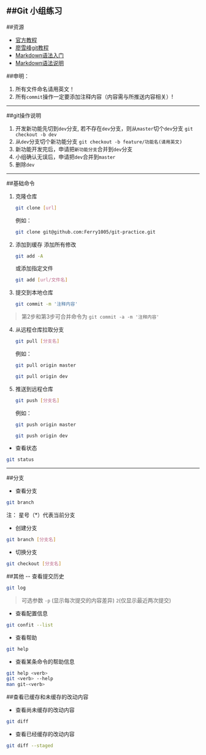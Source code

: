 ##Git 小组练习
---

##资源
* [官方教程](https://git-scm.com/book/zh/v2)
* [廖雪峰git教程](http://www.liaoxuefeng.com/wiki/0013739516305929606dd18361248578c67b8067c8c017b000)
* [Markdown语法入门](http://www.jianshu.com/p/q81RER)
* [Markdown语法说明](http://wowubuntu.com/markdown/)


##申明：

1. 所有文件命名请用英文！
2. 所有`commit`操作一定要添加注释内容（内容需与所推送内容相关）!

---

##git操作说明
1. 开发新功能先切到`dev`分支, 若不存在`dev`分支，则从`master`切个`dev`分支 `git checkout -b dev`
2. 从`dev`分支切个新功能分支 `git checkout -b feature/功能名(请用英文)`
3. 新功能开发完后，申请把`新功能分支`合并到`dev`分支
4. 小组确认无误后，申请把`dev`合并到`master`
5. 删除`dev`

---

##基础命令

1. 克隆仓库
	```bash
	git clone [url]
	```
	例如：
	```bash
	git clone git@github.com:Ferry1005/git-practice.git
	```

2. 添加到缓存
	添加所有修改

	```bash
	git add -A
	```
	或添加指定文件
	```bash
	git add [url/文件名]
	```

3. 提交到本地仓库
	```bash
	git commit -m '注释内容'
	```
> 第2步和第3步可合并命令为 `git commit -a -m '注释内容'`


4. 从远程仓库拉取分支
	```bash
	git pull [分支名]
	```
	例如：
	```bash
	git pull origin master
	```
	```bash
	git pull origin dev
	```

5. 推送到远程仓库
	```bash
	git push [分支名]
	```
	例如：
	```bash
	git push origin master
	```
	```bash
	git push origin dev
	```


- 查看状态
```bash
git status
```

---

##分支

- 查看分支
```bash
git branch
```
注： 星号（*）代表当前分支


- 创建分支
```bash
git branch [分支名]
```

- 切换分支
```bash
git checkout [分支名]
```

##其他
-- 查看提交历史
```bash
git log
```
> 可选参数
> `-p` (显示每次提交的内容差异)
> `2`(仅显示最近两次提交) 


- 查看配置信息
```bash
git confit --list
```

- 查看帮助
```bash
git help
```
- 查看某条命令的帮助信息
```bash
git help <verb>
git <verb> --help
man git-<verb>
```

##查看已缓存和未缓存的改动内容
- 查看尚未缓存的改动内容
```bash
git diff
```

- 查看已经缓存的改动内容
```bash
git diff --staged
```
